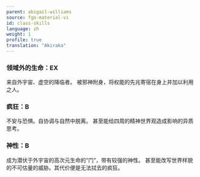 ```yaml
---
parent: abigail-williams
source: fgo-material-vi
id: class-skills
language: zh
weight: 1
profile: true
translation: "Akiraka"
---
```


### 领域外的生命：EX

来自外宇宙、虚空的降临者。
被邪神附身，将权能的先兆寄宿在身上并加以利用之人。

### 疯狂：B

不安与恐惧。自协调与自然中脱离。
甚至能给四周的精神世界观造成影响的异质思考。

### 神性：B

成为潜伏于外宇宙的高次元生命的“门”，带有较强的神性。
甚至能改写世界样貌的不可估量的威胁。其代价便是无法拭去的疯狂。
